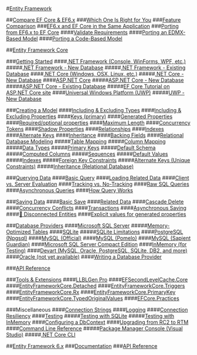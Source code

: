 #[Entity Framework](index.md)

##[Compare EF Core & EF6.x](efcore-and-ef6/index.md)
###[Which One Is Right for You](efcore-and-ef6/choosing.md)
###[Feature Comparison](efcore-and-ef6/features.md)
###[EF6.x and EF Core in the Same Application](efcore-and-ef6/side-by-side.md)
###[Porting from EF6.x to EF Core](efcore-and-ef6/porting/index.md)
####[Validate Requirements](efcore-and-ef6/porting/ensure-requirements.md)
####[Porting an EDMX-Based Model](efcore-and-ef6/porting/port-edmx.md)
####[Porting a Code-Based Model](efcore-and-ef6/porting/port-code.md)

##[Entity Framework Core](core/index.md)
<!-- Getting Started -->
###[Getting Started](core/get-started/index.md)
####[.NET Framework (Console, WinForms, WPF, etc.)](core/get-started/full-dotnet/index.md)
#####[.NET Framework - New Database](core/get-started/full-dotnet/new-db.md)
#####[.NET Framework - Existing Database](core/get-started/full-dotnet/existing-db.md)
####[.NET Core (Windows, OSX, Linux, etc.)](core/get-started/netcore/index.md)
#####[.NET Core - New Database](core/get-started/netcore/new-db-sqlite.md)
####[ASP.NET Core](core/get-started/aspnetcore/index.md)
#####[ASP.NET Core - New Database](core/get-started/aspnetcore/new-db.md)
#####[ASP.NET Core - Existing Database](core/get-started/aspnetcore/existing-db.md)
#####[EF Core Tutorial on ASP.NET Core site](https://docs.asp.net/en/latest/data/ef-mvc/intro.html)
####[Universal Windows Platform (UWP)](core/get-started/uwp/index.md)
#####[UWP - New Database](core/get-started/uwp/getting-started.md)
<!-- Modeling -->
###[Creating a Model](core/modeling/index.md)
####[Including & Excluding Types](core/modeling/included-types.md)
####[Including & Excluding Properties](core/modeling/included-properties.md)
####[Keys (primary)](core/modeling/keys.md)
####[Generated Properties](core/modeling/generated-properties.md)
####[Required/optional properties](core/modeling/required-optional.md)
####[Maximum Length](core/modeling/max-length.md)
####[Concurrency Tokens](core/modeling/concurrency.md)
####[Shadow Properties](core/modeling/shadow-properties.md)
####[Relationships](core/modeling/relationships.md)
####[Indexes](core/modeling/indexes.md)
####[Alternate Keys](core/modeling/alternate-keys.md)
####[Inheritance](core/modeling/inheritance.md)
####[Backing Fields](core/modeling/backing-field.md)
####[Relational Database Modeling](core/modeling/relational/index.md)
#####[Table Mapping](core/modeling/relational/tables.md)
#####[Column Mapping](core/modeling/relational/columns.md)
#####[Data Types](core/modeling/relational/data-types.md)
#####[Primary Keys](core/modeling/relational/primary-keys.md)
#####[Default Schema](core/modeling/relational/default-schema.md)
#####[Computed Columns](core/modeling/relational/computed-columns.md)
#####[Sequences](core/modeling/relational/sequences.md)
#####[Default Values](core/modeling/relational/default-values.md)
#####[Indexes](core/modeling/relational/indexes.md)
#####[Foreign Key Constraints](core/modeling/relational/fk-constraints.md)
#####[Alternate Keys (Unique Constraints)](core/modeling/relational/unique-constraints.md)
#####[Inheritance (Relational Database)](core/modeling/relational/inheritance.md)
<!-- Querying -->
###[Querying Data](core/querying/index.md)
####[Basic Query](core/querying/basic.md)
####[Loading Related Data](core/querying/related-data.md)
####[Client vs. Server Evaluation](core/querying/client-eval.md)
####[Tracking vs. No-Tracking](core/querying/tracking.md)
####[Raw SQL Queries](core/querying/raw-sql.md)
####[Asynchronous Queries](core/querying/async.md)
####[How Query Works](core/querying/overview.md)
<!-- Saving -->
###[Saving Data](core/saving/index.md)
####[Basic Save](core/saving/basic.md)
####[Related Data](core/saving/related-data.md)
####[Cascade Delete](core/saving/cascade-delete.md)
####[Concurrency Conflicts](core/saving/concurrency.md)
####[Transactions](core/saving/transactions.md)
####[Asynchronous Saving](core/saving/async.md)
####[🔧 Disconnected Entities](core/saving/disconnected-entities.md)
####[Explicit values for generated properties](core/saving/explicit-values-generated-properties.md)
<!-- Providers -->
###[Database Providers](core/providers/index.md)
####[Microsoft SQL Server](core/providers/sql-server/index.md)
#####[Memory-Optimized Tables](core/providers/sql-server/memory-optimized-tables.md)
####[SQLite](core/providers/sqlite/index.md)
#####[SQLite Limitations](core/providers/sqlite/limitations.md)
####[PostgreSQL (Npgsql)](core/providers/npgsql/index.md)
####[MySQL (Official)](core/providers/mysql/index.md)
####[MySQL (Pomelo)](core/providers/pomelo/index.md)
####[MySQL (Sapient Guardian)](core/providers/sapient-guardian/index.md)
####[Microsoft SQL Server Compact Edition](core/providers/sql-compact/index.md)
####[InMemory (for Testing)](core/providers/in-memory/index.md)
####[Devart (MySQL, Oracle, PostgreSQL, SQLite, DB2, and more)](core/providers/devart/index.md)
####[Oracle (not yet available)](core/providers/oracle/index.md)
####[Writing a Database Provider](core/providers/writing-a-provider.md)
<!-- API Reference -->
###[API Reference](https://docs.microsoft.com/ef/core/api)
<!-- Extensions -->
###[Tools & Extensions](core/extensions/index.md)
####[LLBLGen Pro](core/extensions/llbl-gen-pro.md)
####[EFSecondLevelCache.Core](core/extensions/efsecondlevelcache-core.md)
####[EntityFrameworkCore.Detached](core/extensions/entityframeworkcore-detached.md)
####[EntityFrameworkCore.Triggers](core/extensions/entityframeworkcore-triggers.md)
####[EntityFrameworkCore.Rx](core/extensions/entityframeworkcore-rx.md)
####[EntityFrameworkCore.PrimaryKey](core/extensions/entityframeworkcore-primarykey.md)
####[EntityFrameworkCore.TypedOriginalValues](core/extensions/entityframeworkcore-typedoriginalvalues.md)
####[EFCore.Practices](core/extensions/efcore-practices.md)
<!-- Miscellaneous -->
###Miscellaneous
####[Connection Strings](core/miscellaneous/connection-strings.md)
####[Logging](core/miscellaneous/logging.md)
####[Connection Resiliency](core/miscellaneous/connection-resiliency.md)
####[Testing](core/miscellaneous/testing/index.md)
#####[Testing with SQLite](core/miscellaneous/testing/sqlite.md)
#####[Testing with InMemory](core/miscellaneous/testing/in-memory.md)
####[Configuring a DbContext](core/miscellaneous/configuring-dbcontext.md)
####[Upgrading from RC2 to RTM](core/miscellaneous/rc2-rtm-upgrade.md)
####[Command Line Reference](core/miscellaneous/cli/index.md)
#####[Package Manager Console (Visual Studio)](core/miscellaneous/cli/powershell.md)
#####[.NET Core CLI](core/miscellaneous/cli/dotnet.md)

##[Entity Framework 6.x](ef6/index.md)
###[Documentation](http://msdn.com/data/ef)
###[API Reference](https://msdn.microsoft.com/library/dn223258(v=vs.113).aspx)
